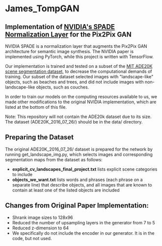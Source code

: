 # James_TompGAN

## Implementation of [NVIDIA's SPADE Normalization Layer](https://nvlabs.github.io/SPADE/) for the Pix2Pix GAN

NVIDIA SPADE is a normalization layer that augments the Pix2Pix GAN architecture for semantic
image synthesis. The NVIDIA paper is implemented using PyTorch, while this project
is written with TensorFlow.

Our implementation is trained and tested on a subset of the [MIT ADE20K
scene segmentation dataset](https://groups.csail.mit.edu/vision/datasets/ADE20K/),
 to decrease the computational demands of training.
Our subset of the dataset selected images with "landscape-like" objects, such as
beaches and trees, and did not include images with non-landscape-like objects, 
such as couches.

In order to train our models on the computing resources available to us, we
made other modifications to the original NVIDIA implementation, which are listed
at the bottom of this file.

Note: This repository will not contain the ADE20k dataset due to its size. The
dataset (ADE20K_2016_07_26/) should be in the data/ directory.

## Preparing the Dataset

The original ADE20K_2016_07_26/ dataset is prepared for the network by running
get_landscape_img.py, which selects images and corresponding segmentation maps
from the dataset as follows:
- **explicit_cv_landscapes_final_project.txt** lists explicit scene categories
  to include 
- **objects_we_want.txt** lists words and phrases (each phrase on a separate
  line) that describe objects, and all images that are known to contain
  at least one of the listed objects are included

## Changes from Original Paper Implementation: 
- Shrank image sizes to 128x96
- Reduced the number of upsampling layers in the generator from 7 to 5 
- Reduced z-dimension to 64
- We specifically do not include the encoder in our generator. It is in the code, but not used.
